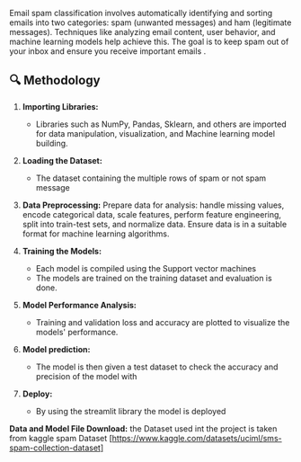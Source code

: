 Email spam classification involves automatically identifying and sorting emails into two categories: spam (unwanted messages) and ham (legitimate messages). Techniques like analyzing email content, user behavior, and machine learning models help achieve this. The goal is to keep spam out of your inbox and ensure you receive important emails .


## 🔍 Methodology

1. **Importing Libraries:**  
   - Libraries such as NumPy, Pandas, Sklearn, and others are imported for data manipulation, visualization, and Machine learning model building.

2. **Loading the Dataset:**
   - The dataset containing the multiple rows of spam or not spam message

3. **Data Preprocessing:**
   Prepare data for analysis: handle missing values, encode categorical data, scale features, perform feature engineering, split into train-test sets, and normalize data. Ensure data is in a suitable format for machine learning algorithms.

4. **Training the Models:**
   - Each model is compiled using the Support vector machines
   - The models are trained on the training dataset and evaluation is done.

5. **Model Performance Analysis:**
   - Training and validation loss and accuracy are plotted to visualize the models' performance.

6. **Model prediction:**
   - The model is then given a test dataset to check the accuracy and precision of the model with

7. **Deploy:**
   - By using the streamlit library the model is deployed


**Data and Model File Download:**
the Dataset used int the project is taken from kaggle spam Dataset
[https://www.kaggle.com/datasets/uciml/sms-spam-collection-dataset]
